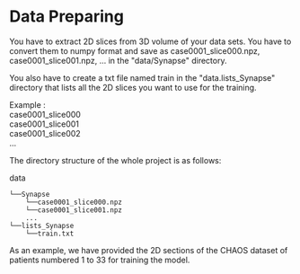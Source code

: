 # Data Preparing

You have to extract 2D slices from 3D volume of your data sets.
You have to convert them to numpy format and save as case0001_slice000.npz, case0001_slice001.npz, ... in the "data/Synapse" directory.

You also have to create a txt file named train in the "data.lists_Synapse" directory that lists all the 2D slices you want to use for the training. 


Example :   
case0001_slice000  
case0001_slice001  
case0001_slice002  
...



The directory structure of the whole project is as follows:  


data

    └──Synapse
        └──case0001_slice000.npz
        └──case0001_slice001.npz
        ...
    └──lists_Synapse
        └──train.txt


As an example, we have provided the 2D sections of the CHAOS dataset of patients numbered 1 to 33 for training the model.
